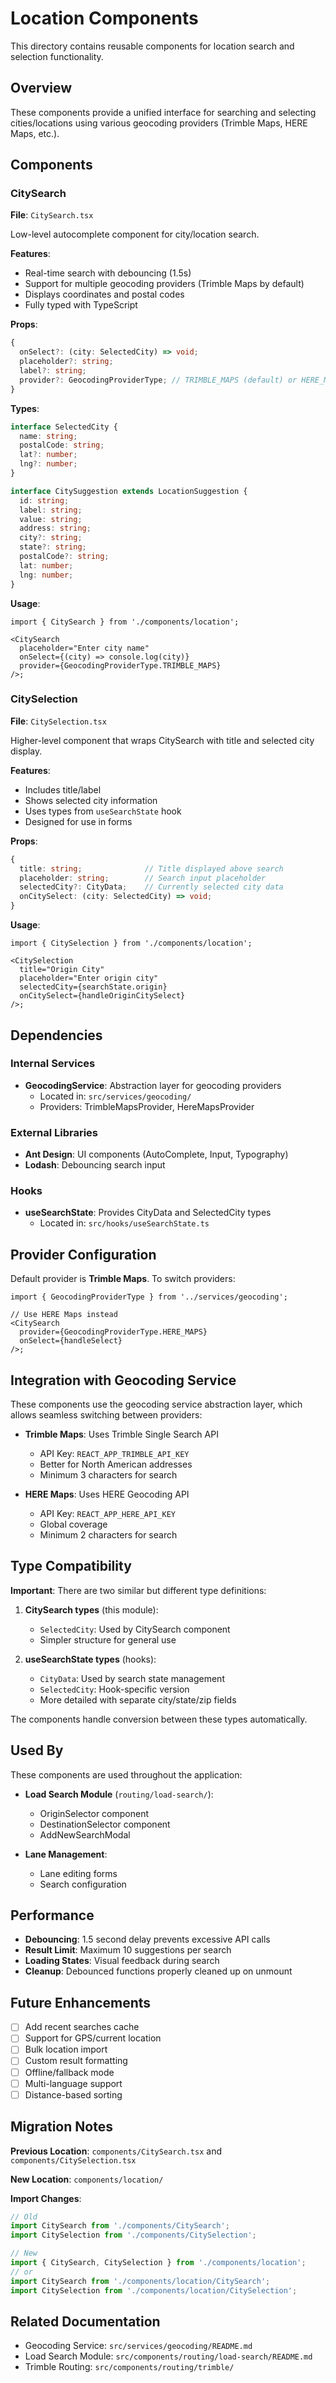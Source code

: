 # Location Components

This directory contains reusable components for location search and selection functionality.

## Overview

These components provide a unified interface for searching and selecting cities/locations using various geocoding providers (Trimble Maps, HERE Maps, etc.).

## Components

### CitySearch

**File**: `CitySearch.tsx`

Low-level autocomplete component for city/location search.

**Features**:

- Real-time search with debouncing (1.5s)
- Support for multiple geocoding providers (Trimble Maps by default)
- Displays coordinates and postal codes
- Fully typed with TypeScript

**Props**:

```typescript
{
  onSelect?: (city: SelectedCity) => void;
  placeholder?: string;
  label?: string;
  provider?: GeocodingProviderType; // TRIMBLE_MAPS (default) or HERE_MAPS
}
```

**Types**:

```typescript
interface SelectedCity {
  name: string;
  postalCode: string;
  lat?: number;
  lng?: number;
}

interface CitySuggestion extends LocationSuggestion {
  id: string;
  label: string;
  value: string;
  address: string;
  city?: string;
  state?: string;
  postalCode?: string;
  lat: number;
  lng: number;
}
```

**Usage**:

```tsx
import { CitySearch } from './components/location';

<CitySearch
  placeholder="Enter city name"
  onSelect={(city) => console.log(city)}
  provider={GeocodingProviderType.TRIMBLE_MAPS}
/>;
```

### CitySelection

**File**: `CitySelection.tsx`

Higher-level component that wraps CitySearch with title and selected city display.

**Features**:

- Includes title/label
- Shows selected city information
- Uses types from `useSearchState` hook
- Designed for use in forms

**Props**:

```typescript
{
  title: string;              // Title displayed above search
  placeholder: string;        // Search input placeholder
  selectedCity?: CityData;    // Currently selected city data
  onCitySelect: (city: SelectedCity) => void;
}
```

**Usage**:

```tsx
import { CitySelection } from './components/location';

<CitySelection
  title="Origin City"
  placeholder="Enter origin city"
  selectedCity={searchState.origin}
  onCitySelect={handleOriginCitySelect}
/>;
```

## Dependencies

### Internal Services

- **GeocodingService**: Abstraction layer for geocoding providers
  - Located in: `src/services/geocoding/`
  - Providers: TrimbleMapsProvider, HereMapsProvider

### External Libraries

- **Ant Design**: UI components (AutoComplete, Input, Typography)
- **Lodash**: Debouncing search input

### Hooks

- **useSearchState**: Provides CityData and SelectedCity types
  - Located in: `src/hooks/useSearchState.ts`

## Provider Configuration

Default provider is **Trimble Maps**. To switch providers:

```tsx
import { GeocodingProviderType } from '../services/geocoding';

// Use HERE Maps instead
<CitySearch
  provider={GeocodingProviderType.HERE_MAPS}
  onSelect={handleSelect}
/>;
```

## Integration with Geocoding Service

These components use the geocoding service abstraction layer, which allows seamless switching between providers:

- **Trimble Maps**: Uses Trimble Single Search API

  - API Key: `REACT_APP_TRIMBLE_API_KEY`
  - Better for North American addresses
  - Minimum 3 characters for search

- **HERE Maps**: Uses HERE Geocoding API
  - API Key: `REACT_APP_HERE_API_KEY`
  - Global coverage
  - Minimum 2 characters for search

## Type Compatibility

**Important**: There are two similar but different type definitions:

1. **CitySearch types** (this module):

   - `SelectedCity`: Used by CitySearch component
   - Simpler structure for general use

2. **useSearchState types** (hooks):
   - `CityData`: Used by search state management
   - `SelectedCity`: Hook-specific version
   - More detailed with separate city/state/zip fields

The components handle conversion between these types automatically.

## Used By

These components are used throughout the application:

- **Load Search Module** (`routing/load-search/`):

  - OriginSelector component
  - DestinationSelector component
  - AddNewSearchModal

- **Lane Management**:
  - Lane editing forms
  - Search configuration

## Performance

- **Debouncing**: 1.5 second delay prevents excessive API calls
- **Result Limit**: Maximum 10 suggestions per search
- **Loading States**: Visual feedback during search
- **Cleanup**: Debounced functions properly cleaned up on unmount

## Future Enhancements

- [ ] Add recent searches cache
- [ ] Support for GPS/current location
- [ ] Bulk location import
- [ ] Custom result formatting
- [ ] Offline/fallback mode
- [ ] Multi-language support
- [ ] Distance-based sorting

## Migration Notes

**Previous Location**: `components/CitySearch.tsx` and `components/CitySelection.tsx`

**New Location**: `components/location/`

**Import Changes**:

```typescript
// Old
import CitySearch from './components/CitySearch';
import CitySelection from './components/CitySelection';

// New
import { CitySearch, CitySelection } from './components/location';
// or
import CitySearch from './components/location/CitySearch';
import CitySelection from './components/location/CitySelection';
```

## Related Documentation

- Geocoding Service: `src/services/geocoding/README.md`
- Load Search Module: `src/components/routing/load-search/README.md`
- Trimble Routing: `src/components/routing/trimble/`
